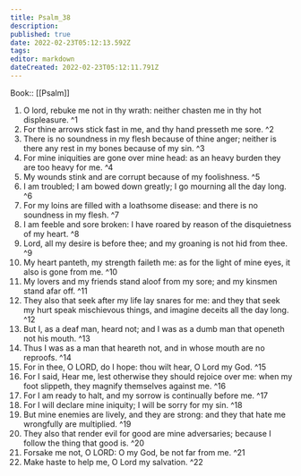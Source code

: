 ```yaml
---
title: Psalm_38
description: 
published: true
date: 2022-02-23T05:12:13.592Z
tags: 
editor: markdown
dateCreated: 2022-02-23T05:12:11.791Z
---
```


 Book:: [[Psalm]]
 1. O lord, rebuke me not in thy wrath: neither chasten me in thy hot displeasure. ^1
 2. For thine arrows stick fast in me, and thy hand presseth me sore. ^2
 3. There is no soundness in my flesh because of thine anger; neither is there any rest in my bones because of my sin. ^3
 4. For mine iniquities are gone over mine head: as an heavy burden they are too heavy for me. ^4
 5. My wounds stink and are corrupt because of my foolishness. ^5
 6. I am troubled; I am bowed down greatly; I go mourning all the day long. ^6
 7. For my loins are filled with a loathsome disease: and there is no soundness in my flesh. ^7
 8. I am feeble and sore broken: I have roared by reason of the disquietness of my heart. ^8
 9. Lord, all my desire is before thee; and my groaning is not hid from thee. ^9
 10. My heart panteth, my strength faileth me: as for the light of mine eyes, it also is gone from me. ^10
 11. My lovers and my friends stand aloof from my sore; and my kinsmen stand afar off. ^11
 12. They also that seek after my life lay snares for me: and they that seek my hurt speak mischievous things, and imagine deceits all the day long. ^12
 13. But I, as a deaf man, heard not; and I was as a dumb man that openeth not his mouth. ^13
 14. Thus I was as a man that heareth not, and in whose mouth are no reproofs. ^14
 15. For in thee, O LORD, do I hope: thou wilt hear, O Lord my God. ^15
 16. For I said, Hear me, lest otherwise they should rejoice over me: when my foot slippeth, they magnify themselves against me. ^16
 17. For I am ready to halt, and my sorrow is continually before me. ^17
 18. For I will declare mine iniquity; I will be sorry for my sin. ^18
 19. But mine enemies are lively, and they are strong: and they that hate me wrongfully are multiplied. ^19
 20. They also that render evil for good are mine adversaries; because I follow the thing that good is. ^20
 21. Forsake me not, O LORD: O my God, be not far from me. ^21
 22. Make haste to help me, O Lord my salvation. ^22
